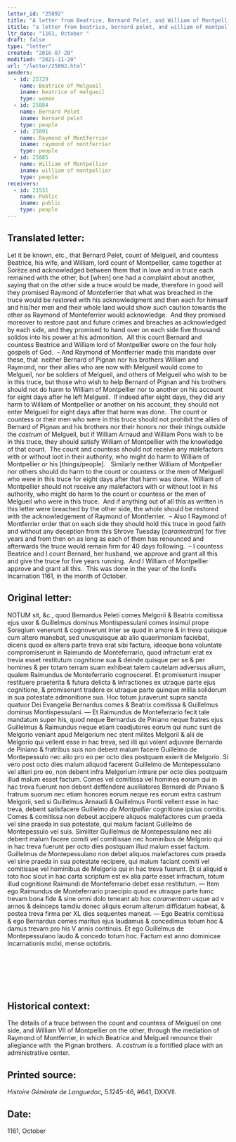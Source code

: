 ```yaml
---
letter_id: "25892"
title: "A letter from Beatrice, Bernard Pelet, and William of Montpellier"
ititle: "a letter from beatrice, bernard pelet, and william of montpellier"
ltr_date: "1161, October "
draft: false
type: "letter"
created: "2016-07-20"
modified: "2021-11-20"
url: "/letter/25892.html"
senders:
  - id: 25729
    name: Beatrice of Melgueil
    iname: beatrice of melgueil
    type: woman
  - id: 25884
    name: Bernard Pelet
    iname: bernard pelet
    type: people
  - id: 25891
    name: Raymond of Montferrier
    iname: raymond of montferrier
    type: people
  - id: 25885
    name: William of Montpellier
    iname: william of montpellier
    type: people
receivers:
  - id: 21531
    name: Public
    iname: public
    type: people
---
```

<h2> Translated letter:</h2><p>Let it be known, etc., that Bernard Pelet, count of Melgueil, and countess Beatrice, his wife, and William, lord count of Montpellier, came together at Sorèze and acknowledged between them that in love and in truce each remained with the other, but [when] one had a complaint about another, saying that on the other side a truce would be made, therefore in good will they promised Raymond of Monteferrier that what was breached in the truce would be restored with his acknowledgment and then each for himself and his/her men and their whole land would show such caution towards the other as Raymond of Monteferrier would acknowledge.&nbsp; And they promised moreover to restore past and future crimes and breaches as acknowledged by each side, and they promised to hand over on each side five thousand solidos into his power at his admonition.&nbsp; All this count Bernard and countess Beatrice and William lord of Montpellier swore on the four holy gospels of God.&nbsp; – And Raymond of Montferrier made this mandate over these, that&nbsp; neither Bernard of Pignan nor his brothers William and Raymond, nor their allies who are now with Melgueil would come to Melgueil, nor be soldiers of Melgueil, and others of Melgueil who wish to be in this truce, but those who wish to help Bernard of Pignan and his brothers should not do harm to William of Montpellier nor to another on his account for eight days after he left Melgueil.&nbsp; If indeed after eight days, they did any harm to William of Montpellier or another on his account, they should not enter Melgueil for eight days after that harm was done.&nbsp; The count or countess or their men who were in this truce should not prohibit the allies of Bernard of Pignan and his brothers nor their honors nor their things outside the <i>castrum</i> of Melgueil, but if William Arnaud and William Pons wish to be in this truce, they should satisfy William of Montpellier with the knowledge of that count.&nbsp; The count and countess should not receive any malefactors with or without loot in their authority, who might do harm to William of Montpellier or his [things/people].&nbsp;&nbsp; Similarly neither William of Montpellier nor others should do harm to the count or countess or the men of Melgueil who were in this truce for eight days after that harm was done.&nbsp; William of Montpellier should not receive any malefactors with or without loot in his authority, who might do harm to the count or countess or the men of Melgueil who were in this truce.&nbsp; And if anything out of all this as written in this letter were breached by the other side, the whole should be restored with the acknowledgement of Raymond of Montferrier.&nbsp; – Also I Raymond of Montferrier order that on each side they should hold this truce in good faith and without any deception from this Shrove Tuesday [<i>caramentran</i>] for five years and from then on as long as each of them has renounced and afterwards the truce would remain firm for 40 days following.&nbsp; – I countess Beatrice and I count Bernard, her husband, we approve and grant all this and give the truce for five years running.&nbsp; And I William of Montpellier approve and grant all this.&nbsp; This was done in the year of the lord’s Incarnation 1161, in the month of October.</p><h2 class="mt-4"> Original letter:</h2><p>NOTUM sit, &amp;c., quod Bernardus Peleti comes Melgorii &amp; Beatrix comitissa ejus uxor &amp; Guillelmus dominus Montispessulani comes insimul prope Soregium venerunt &amp; cognoverunt inter se quod in amore &amp; in treva quisque cum altero manebat, sed unusquisque ab alio quaerimoniam faciebat, dicens quod ex altera parte treva erat sibi factura, ideoque bona voluntate compromiserunt in Raimundo de Monteferrario, quod infractum erat ex trevia esset restitutum cognitione sua &amp; deinde quisque per se &amp; per homines &amp; per totam terram suam exhibeat talem cautelam adversus alium, qualem Raimundus de Monteferrario cognosceret. Et promiserunt insuper restituere praeterita &amp; futura delicta &amp; infractiones ex utraque parte ejus cog­nitione, &amp; promiserunt tradere ex utraque parte quinque millia solidorum in sua potestate admonitione sua. Hoc totum juraverunt supra sancta quatuor Dei Evangelia Bernardus comes &amp; Beatrix comitissa &amp; Guillelmus dominus Montispessulani. — Et Raimundus de Monteferrario fecit tale mandatum super his, quod neque Bernar­dus de Piniano neque fratres ejus Guillelmus &amp; Raimundus neque etiam coadjutores eorum qui nunc sunt de Melgorio veniant apud Melgorium nec stent milites Melgorii &amp; alii de Melgorio qui vellent esse in hac treva, sed illi qui volent adjuvare Bernardo de Piniano &amp; fratribus suis non debent malum facere Guillelmo de Montepessulo nec alio pro eo per octo dies postquam exierit de Melgorio. Si vero post octo dies malum aliquod facerent Guillelmo de Montepessulano vel alteri pro eo, non debent infra Melgorium intrare per octo dies postquam illud malum esset factum. Comes vel comitissa vel homines eorum qui in hac treva fuerunt non debent deffendere auxiliatores Bernardi de Piniano &amp; fratrum suorum nec etiam honores eorum neque res eorum extra castrum Melgorii, sed si Guillelmus Arnaudi &amp; Guillelmus Pontii vellent esse in hac treva, debent satisfacere Guillelmo <i>de Montpellier</i> cognitione ipsius comitis. Co­mes &amp; comitissa non debeut accipere aliquos malefactores cum praeda vel sine praeda in sua potestate, qui malum faciant Guillelmo de Montepessulo vel suis. Similiter Guillelmus de Montepessulano nec alii debent malum facere comiti vel comitissae nec hominibus de Melgorio qui in hac treva fuerunt per octo dies postquam illud malum esset factum. Guillelmus de Montepessulano non debet aliquos male­factores cum praeda vel sine praeda in sua potestate recipere, qui malum faciant co­miti vel comitissae vel hominibus de Mel­gorio qui in hac treva fuerunt. Et si aliquid e toto hoc sicut in hac carta scriptum est ex alia parte esset infractum, totum illud cognitione Raimundi de Monteferrario debet esse restitutum. — Item ego Raimundus de Monteferrario praecipio quod ex utraque parte hanc trevam bona fide &amp; sine omni dolo teneant ab hoc <i>caramentran </i>usque ad v annos &amp; deinceps tamdiu donec aliquis eorum alterum diffidatum habeat, &amp; postea treva firma per XL dies sequentes maneat. — Ego Beatrix comitissa &amp; ego Bernardus comes maritus ejus laudamus &amp; concedimus totum hoc &amp; damus trevam pro his V annis continuis. Et ego Guillel­mus de Montepessulano laudo &amp; concedo totum hoc. Factum est anno dominicae Incarnationis mclxi, mense octobris.</p><p>&nbsp;</p><p>&nbsp;</p><p>&nbsp;</p><h2 class="mt-4"> Historical context:</h2><p>The details of a truce between the count and countess of Melgueil on one side, and William VII of Montpellier on the other, through the mediation of Raymond of Montferrier, in which Beatrice and Melgueil renounce their allegiance with &nbsp;the Pignan brothers. &nbsp;A <em>castrum</em> is a fortified place with an administrative center.</p><h2 class="mt-4"> Printed source:</h2><p><em>Histoire&nbsp;Générale&nbsp;de Languedoc,</em>&nbsp;5.1245-46, #641, DXXVII.</p><h2 class="mt-4"> Date:</h2>1161, October 